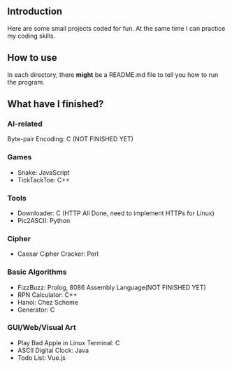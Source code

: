 ## Introduction

Here are some small projects coded for fun. At the same time I can practice my coding skills.

## How to use

In each directory, there **might** be a README.md file to tell you how to run the program.

## What have I finished?

### AI-related

Byte-pair Encoding: C (NOT FINISHED YET)

### Games

- Snake: JavaScript
- TickTackToe: C++

### Tools

- Downloader: C (HTTP All Done, need to implement HTTPs for Linux)
- Pic2ASCII: Python

### Cipher

- Caesar Cipher Cracker: Perl

### Basic Algorithms

- FizzBuzz: Prolog, 8086 Assembly Language(NOT FINISHED YET)
- RPN Calculator: C++
- Hanoi: Chez Scheme
- Generator: C

### GUI/Web/Visual Art

- Play Bad Apple in Linux Terminal: C
- ASCII Digital Clock: Java
- Todo List: Vue.js

